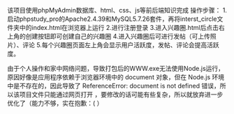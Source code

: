 该项目使用phpMyAdmin数据库、html、css、js等前后端知识完成
操作步骤：
1.启动phpstudy_pro的Apache2.4.39和MySQL5.7.26套件，再将interst_circle文件夹中的index.html在浏览器上运行
2.进行注册登录
3.进入兴趣圈.html后点击右上角的创建按钮即可创建自己的兴趣圈
4.进入兴趣圈后可进行发帖（可上传照片）、评论
5.每个兴趣圈页面左上角会显示用户活跃度，发帖、评论会提高活跃度。

由于个人操作和家中网络问题，导致打包后的WWW.exe无法使用Node.js运行，原因好像是应用程序依赖于浏览器环境中的 document 对象，但在 Node.js 环境中是不存在的，因此导致了 ReferenceError: document is not defined 错误，所以该项目文件只能通过网页打开 ，要修改的话可能有些复杂，所以就放弃进一步优化了（能力不够，实在抱歉：( ）